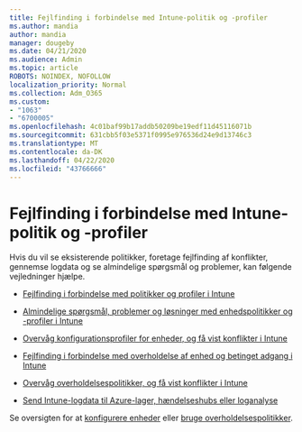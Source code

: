 ```yaml
---
title: Fejlfinding i forbindelse med Intune-politik og -profiler
ms.author: mandia
author: mandia
manager: dougeby
ms.date: 04/21/2020
ms.audience: Admin
ms.topic: article
ROBOTS: NOINDEX, NOFOLLOW
localization_priority: Normal
ms.collection: Adm_O365
ms.custom:
- "1063"
- "6700005"
ms.openlocfilehash: 4c01baf99b17addb50209be19edf11d45116071b
ms.sourcegitcommit: 631cbb5f03e5371f0995e976536d24e9d13746c3
ms.translationtype: MT
ms.contentlocale: da-DK
ms.lasthandoff: 04/22/2020
ms.locfileid: "43766666"
---
```

# <a name="troubleshooting-intune-policy-and-profiles"></a>Fejlfinding i forbindelse med Intune-politik og -profiler

Hvis du vil se eksisterende politikker, foretage fejlfinding af konflikter, gennemse logdata og se almindelige spørgsmål og problemer, kan følgende vejledninger hjælpe.

- [Fejlfinding i forbindelse med politikker og profiler i Intune](https://docs.microsoft.com/intune/troubleshoot-policies-in-microsoft-intune)

- [Almindelige spørgsmål, problemer og løsninger med enhedspolitikker og -profiler i Intune](https://docs.microsoft.com/intune/device-profile-troubleshoot)

- [Overvåg konfigurationsprofiler for enheder, og få vist konflikter i Intune](https://docs.microsoft.com/intune/device-profile-monitor)

- [Fejlfinding i forbindelse med overholdelse af enhed og betinget adgang i Intune](https://docs.microsoft.com/intune/troubleshoot-conditional-access)

- [Overvåg overholdelsespolitikker, og få vist konflikter i Intune](https://docs.microsoft.com/intune/compliance-policy-monitor)

- [Send Intune-logdata til Azure-lager, hændelseshubs eller loganalyse](https://docs.microsoft.com/intune/review-logs-using-azure-monitor)

Se oversigten for at [konfigurere enheder](https://docs.microsoft.com/intune/device-profiles) eller [bruge overholdelsespolitikker](https://docs.microsoft.com/intune/device-compliance-get-started).